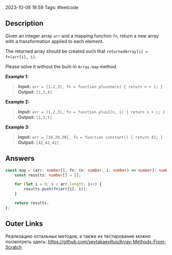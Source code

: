 2023-10-08 19:59
Tags: #leetcode
## Description

Given an integer array `arr` and a mapping function `fn`, return a new array with a transformation applied to each element.

The returned array should be created such that `returnedArray[i] = fn(arr[i], i)`.

Please solve it without the built-in `Array.map` method.

**Example 1:**
>**Input:** `arr = [1,2,3], fn = function plusone(n) { return n + 1; }`
>**Output:** `[2,3,4]`

**Example 2:**
>**Input:** `arr = [1,2,3], fn = function plusI(n, i) { return n + i; }`
>**Output:** `[1,3,5]`

**Example 3:**
>**Input:** `arr = [10,20,30], fn = function constant() { return 42; }`
>**Output:** `[42,42,42]`

## Answers

```typescript
const map = (arr: number[], fn: (n: number, i: number) => number): number[] => {
    const results: number[] = [];

	for (let i = 0; i < arr.length; i++) {
        results.push(fn(arr[i], i));
    }

    return results;
};
```

## Outer Links

Реализацию остальных методов, а также их тестирование можно посмотреть здесь:
https://github.com/seytakaevRus/Array-Methods-From-Scratch